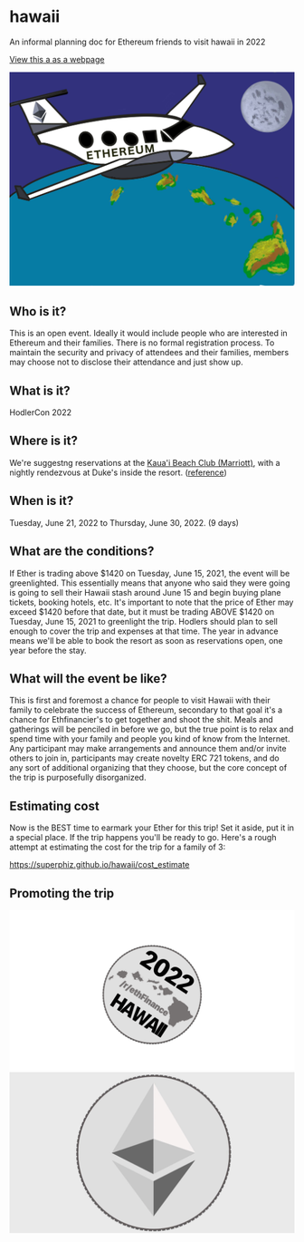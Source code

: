 # hawaii
An informal planning doc for Ethereum friends to visit hawaii in 2022

[View this a as a webpage](https://superphiz.github.io/hawaii/)

![Hodlercon 2022](/ethereum.jpg)

## Who is it?

This is an open event. Ideally it would include people who are interested in Ethereum and their families. There is no formal registration process. To maintain the security and privacy of attendees and their families, members may choose not to disclose their attendance and just show up.

## What is it?

HodlerCon 2022

## Where is it?

We're suggestng reservations at the [Kaua'i Beach Club (Marriott)](https://www.marriott.com/hotels/travel/lihka-marriotts-kauai-beach-club/), with a nightly rendezvous at Duke's inside the resort. ([reference](https://www.reddit.com/r/ethfinance/comments/f3o0t8/daily_general_discussion_february_14_2020/fhnvcf6/))

## When is it?

Tuesday, June 21, 2022 to Thursday, June 30, 2022. (9 days)

## What are the conditions?

If Ether is trading above $1420 on Tuesday, June 15, 2021, the event will be greenlighted. This essentially means that anyone who said they were going is going to sell their Hawaii stash around June 15 and begin buying plane tickets, booking hotels, etc. It's important to note that the price of Ether may exceed $1420 before that date, but it must be trading ABOVE $1420 on Tuesday, June 15, 2021 to greenlight the trip. Hodlers should plan to sell enough to cover the trip and expenses at that time. The year in advance means we'll be able to book the resort as soon as reservations open, one year before the stay.

## What will the event be like?

This is first and foremost a chance for people to visit Hawaii with their family to celebrate the success of Ethereum, secondary to that goal it's a chance for Ethfinancier's to get together and shoot the shit. Meals and gatherings will be penciled in before we go, but the true point is to relax and spend time with your family and people you kind of know from the Internet. Any participant may make arrangements and announce them and/or invite others to join in, participants may create novelty ERC 721 tokens, and do any sort of additional organizing that they choose, but the core concept of the trip is purposefully disorganized.

## Estimating cost

Now is the BEST time to earmark your Ether for this trip! Set it aside, put it in a special place. If the trip happens you'll be ready to go. Here's a rough attempt at estimating the cost for the trip for a family of 3:

https://superphiz.github.io/hawaii/cost_estimate


## Promoting the trip
![ETH Hawaii Coin](/EthHawaiiCoin.png)
![ETH Hawaii Coin Spinning](/EthHawaiiCoinSpin.gif)
